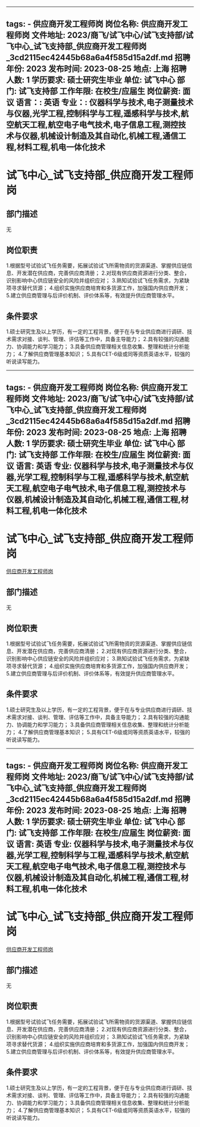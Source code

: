 
---
tags:
    - 供应商开发工程师岗
岗位名称: 供应商开发工程师岗
文件地址: 2023/商飞/试飞中心/试飞支持部/试飞中心_试飞支持部_供应商开发工程师岗_3cd2115ec42445b68a6a4f585d15a2df.md
招聘年份: 2023
发布时间: 2023-08-25
地点: 上海
招聘人数: 1
学历要求: 硕士研究生毕业
单位: 试飞中心
部门: 试飞支持部
工作年限: 在校生/应届生
岗位薪资: 面议
语言：: 英语
专业：: 仪器科学与技术,电子测量技术与仪器,光学工程,控制科学与工程,遥感科学与技术,航空航天工程,航空电子电气技术,电子信息工程,测控技术与仪器,机械设计制造及其自动化,机械工程,通信工程,材料工程,机电一体化技术
---

# 试飞中心_试飞支持部_供应商开发工程师岗

## 部门描述

无

## 岗位职责

1.根据型号试验试飞任务需要，拓展试验试飞所需物资的货源渠道、掌握供应链信息、开发潜在供应商，完善供应商清册；
 2.对现有供应商资源进行分类、整合，识别影响中心供应链安全的风险并组织应对；
 3.熟知试验试飞任务需求，为紧缺项寻求替代货源；
 4.组织实施供应商培育和多货源工作，加强国内供应商开发；
 5.建立供应商管理与后评价机制、评价体系等，有效提升供应商管理水平。

 ## 条件要求

1.硕士研究生及以上学历，有一定的工程背景，便于在与专业供应商进行调研、技术需求对接、谈判、管理、评估等工作中，具备主导能力；
 2.具有较强的沟通能力、协调能力和学习能力；
 3.具备供应商管理相关信息收集、整理和统计分析能力；
 4.了解供应商管理基本知识；
 5.具有CET-6级或同等资质英语水平，较强的听说读写能力。

---
tags:
    - 供应商开发工程师岗
岗位名称: 供应商开发工程师岗
文件地址: 2023/商飞/试飞中心/试飞支持部/试飞中心_试飞支持部_供应商开发工程师岗_3cd2115ec42445b68a6a4f585d15a2df.md
招聘年份: 2023
发布时间: 2023-08-25
地点: 上海
招聘人数: 1
学历要求: 硕士研究生毕业
单位: 试飞中心
部门: 试飞支持部
工作年限: 在校生/应届生
岗位薪资: 面议
语言: 英语
专业: 仪器科学与技术,电子测量技术与仪器,光学工程,控制科学与工程,遥感科学与技术,航空航天工程,航空电子电气技术,电子信息工程,测控技术与仪器,机械设计制造及其自动化,机械工程,通信工程,材料工程,机电一体化技术
---

# 试飞中心_试飞支持部_供应商开发工程师岗

[供应商开发工程师岗](http://zhaopin.comac.cc/zp/ct/out/position/positionDetail?planid=3cd2115ec42445b68a6a4f585d15a2df)

## 部门描述

无

## 岗位职责

1.根据型号试验试飞任务需要，拓展试验试飞所需物资的货源渠道、掌握供应链信息、开发潜在供应商，完善供应商清册；
 2.对现有供应商资源进行分类、整合，识别影响中心供应链安全的风险并组织应对；
 3.熟知试验试飞任务需求，为紧缺项寻求替代货源；
 4.组织实施供应商培育和多货源工作，加强国内供应商开发；
 5.建立供应商管理与后评价机制、评价体系等，有效提升供应商管理水平。

 ## 条件要求

1.硕士研究生及以上学历，有一定的工程背景，便于在与专业供应商进行调研、技术需求对接、谈判、管理、评估等工作中，具备主导能力；
 2.具有较强的沟通能力、协调能力和学习能力；
 3.具备供应商管理相关信息收集、整理和统计分析能力；
 4.了解供应商管理基本知识；
 5.具有CET-6级或同等资质英语水平，较强的听说读写能力。

---
tags:
    - 供应商开发工程师岗
岗位名称: 供应商开发工程师岗
文件地址: 2023/商飞/试飞中心/试飞支持部/试飞中心_试飞支持部_供应商开发工程师岗_3cd2115ec42445b68a6a4f585d15a2df.md
招聘年份: 2023
发布时间: 2023-08-25
地点: 上海
招聘人数: 1
学历要求: 硕士研究生毕业
单位: 试飞中心
部门: 试飞支持部
工作年限: 在校生/应届生
岗位薪资: 面议
语言: 英语
专业: 仪器科学与技术,电子测量技术与仪器,光学工程,控制科学与工程,遥感科学与技术,航空航天工程,航空电子电气技术,电子信息工程,测控技术与仪器,机械设计制造及其自动化,机械工程,通信工程,材料工程,机电一体化技术
---

# 试飞中心_试飞支持部_供应商开发工程师岗

[供应商开发工程师岗](http://zhaopin.comac.cc/zp/ct/out/position/positionDetail?planid=3cd2115ec42445b68a6a4f585d15a2df)


## 部门描述

无

## 岗位职责

1.根据型号试验试飞任务需要，拓展试验试飞所需物资的货源渠道、掌握供应链信息、开发潜在供应商，完善供应商清册；
 2.对现有供应商资源进行分类、整合，识别影响中心供应链安全的风险并组织应对；
 3.熟知试验试飞任务需求，为紧缺项寻求替代货源；
 4.组织实施供应商培育和多货源工作，加强国内供应商开发；
 5.建立供应商管理与后评价机制、评价体系等，有效提升供应商管理水平。

 ## 条件要求

1.硕士研究生及以上学历，有一定的工程背景，便于在与专业供应商进行调研、技术需求对接、谈判、管理、评估等工作中，具备主导能力；
 2.具有较强的沟通能力、协调能力和学习能力；
 3.具备供应商管理相关信息收集、整理和统计分析能力；
 4.了解供应商管理基本知识；
 5.具有CET-6级或同等资质英语水平，较强的听说读写能力。
